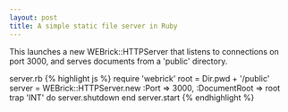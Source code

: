 ```yaml
---
layout: post
title: A simple static file server in Ruby
---
```

This launches a new WEBrick::HTTPServer that listens to connections on port 3000, and serves documents from a 
'public' directory. 

server.rb
{% highlight js %}
require 'webrick'
root = Dir.pwd + '/public'
server = WEBrick::HTTPServer.new :Port => 3000, :DocumentRoot => root
trap 'INT' do server.shutdown end
server.start
{% endhighlight %}


